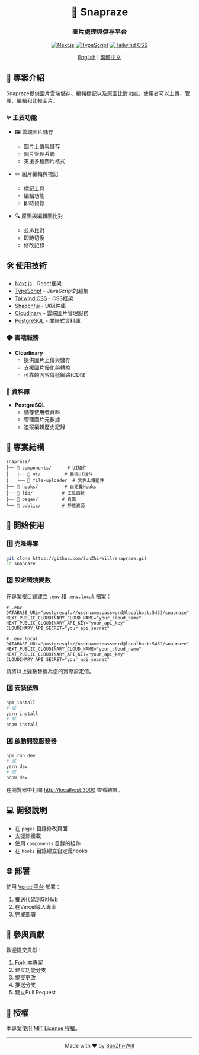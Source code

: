 <div align="center">

# 🚀 Snapraze

### 圖片處理與儲存平台

[![Next.js](https://img.shields.io/badge/Next.js-13.0-black?style=for-the-badge&logo=next.js)](https://nextjs.org)
[![TypeScript](https://img.shields.io/badge/TypeScript-5.0-blue?style=for-the-badge&logo=typescript)](https://www.typescriptlang.org)
[![Tailwind CSS](https://img.shields.io/badge/Tailwind-3.0-38B2AC?style=for-the-badge&logo=tailwind-css)](https://tailwindcss.com)

[English](README.en.md) | [繁體中文](README.md)

</div>

## 📖 專案介紹

Snapraze提供圖片雲端儲存、編輯標記以及原圖比對功能。使用者可以上傳、管理、編輯和比較圖片。

### ✨ 主要功能

- 🖼️ 雲端圖片儲存
  - 圖片上傳與儲存
  - 圖片管理系統
  - 支援多種圖片格式

- ✏️ 圖片編輯與標記
  - 標記工具
  - 編輯功能
  - 即時預覽

- 🔍 原圖與編輯圖比對
  - 並排比對
  - 即時切換
  - 修改記錄

## 🛠️ 使用技術

- [Next.js](https://nextjs.org) - React框架
- [TypeScript](https://www.typescriptlang.org) - JavaScript的超集
- [Tailwind CSS](https://tailwindcss.com) - CSS框架
- [Shadcn/ui](https://ui.shadcn.com) - UI組件庫
- [Cloudinary](https://cloudinary.com) - 雲端圖片管理服務
- [PostgreSQL](https://www.postgresql.org) - 關聯式資料庫

### 🌩️ 雲端服務

- **Cloudinary**
  - 提供圖片上傳與儲存
  - 支援圖片優化與轉換
  - 可靠的內容傳遞網路(CDN)

### 💾 資料庫

- **PostgreSQL**
  - 儲存使用者資料
  - 管理圖片元數據
  - 追蹤編輯歷史記錄

## 📁 專案結構

```
snapraze/
├── 📂 components/      # UI組件
│   ├── 📂 ui/         # 基礎UI組件
│   └── 📄 file-uploader  # 文件上傳組件
├── 📂 hooks/          # 自定義Hooks
├── 📂 lib/           # 工具函數
├── 📂 pages/         # 頁面
└── 📂 public/        # 靜態資源
```

## 🚀 開始使用

### 1️⃣ 克隆專案

```bash
git clone https://github.com/SunZhi-Will/snapraze.git
cd snapraze
```

### 2️⃣ 設定環境變數

在專案根目錄建立 `.env` 和 `.env.local` 檔案：

```env
# .env
DATABASE_URL="postgresql://username:password@localhost:5432/snapraze"
NEXT_PUBLIC_CLOUDINARY_CLOUD_NAME="your_cloud_name"
NEXT_PUBLIC_CLOUDINARY_API_KEY="your_api_key"
CLOUDINARY_API_SECRET="your_api_secret"
```

```env
# .env.local
DATABASE_URL="postgresql://username:password@localhost:5432/snapraze"
NEXT_PUBLIC_CLOUDINARY_CLOUD_NAME="your_cloud_name"
NEXT_PUBLIC_CLOUDINARY_API_KEY="your_api_key"
CLOUDINARY_API_SECRET="your_api_secret"
```

請將以上變數替換為您的實際設定值。

### 3️⃣ 安裝依賴

```bash
npm install
# 或
yarn install
# 或
pnpm install
```

### 4️⃣ 啟動開發服務器

```bash
npm run dev
# 或
yarn dev
# 或
pnpm dev
```

在瀏覽器中打開 [http://localhost:3000](http://localhost:3000) 查看結果。

## 💻 開發說明

- 在 `pages` 目錄修改頁面
- 支援熱重載
- 使用 `components` 目錄的組件
- 在 `hooks` 目錄建立自定義hooks

## 🌐 部署

使用 [Vercel平台](https://vercel.com/new) 部署：

1. 推送代碼到GitHub
2. 在Vercel導入專案
3. 完成部署

## 🤝 參與貢獻

歡迎提交貢獻！

1. Fork 本專案
2. 建立功能分支
3. 提交更改
4. 推送分支
5. 建立Pull Request

## 📄 授權

本專案使用 [MIT License](LICENSE) 授權。

---

<div align="center">

Made with ❤️ by [SunZhi-Will](https://github.com/SunZhi-Will)

</div>

